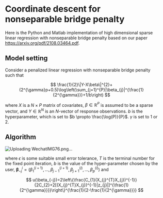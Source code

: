 # Coordinate descent for nonseparable bridge penalty

Here is the Python and Matlab implementation of high dimensional sparse linear regression with nonseparable bridge penalty based on our paper https://arxiv.org/pdf/2108.03464.pdf.



## Model setting

Consider a penalized linear regression with nonseparable bridge penalty such that


$$
\frac{1}{2}\|Y-X\beta\|^{2}+(2^{\gamma}p+0.5)\log\left(\sum_{j=1}^{P}|\beta_{j}|^{\frac{1}{2^{\gamma}}}+1/b\right)
$$

where $X$ is a $N \times P$ matrix of covariates, $\beta \in \mathbb{R}^{P}$ is assumed to be a sparse vector, and $Y \in \mathbb{R}^N$ is an $N$-vector of response observations.  $b$ is the hyperparameter, which is set to $b \propto \frac{\log(P)}{P}$. $\gamma$ is set to $1$ or $2$.




## Algorithm

![Uploading WechatIMG76.png…]()

where $\epsilon$ is some suitable small error tolerance, $T$ is the terminal number for the fixed point iteration,  $b$ is the value of the hyper-parameter chosen by the user,  $\boldsymbol{\beta}_{-j}^{i}=(\beta_{1}^{(i+1)},...,\beta_{j-1}^{(i+1)},\beta_{j+1}^{(i)},...,\beta_{p}^{(i)})$  and


$$
u(\beta_{-j})=2\left\{\frac{C_{1}(X_{j}^{T}X_{j})^{-1}}{2C_{2}+2[(X_{j}^{T}X_{j})^{-1}|z_{j}|]^{\frac{1}{2^{\gamma}}}}\right\}^{\frac{1}{2-\frac{1}{2^{\gamma}}}}
$$
